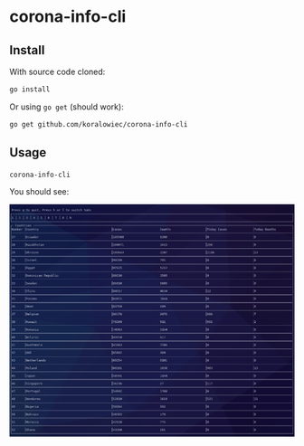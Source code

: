 # corona-info-cli

## Install

With source code cloned:

```bash
go install
```

Or using `go get` (should work):

```bash
go get github.com/koralowiec/corona-info-cli
```

## Usage

```bash
corona-info-cli
```

You should see:

![screen](./screens/corona-info-cli-screen.png)
